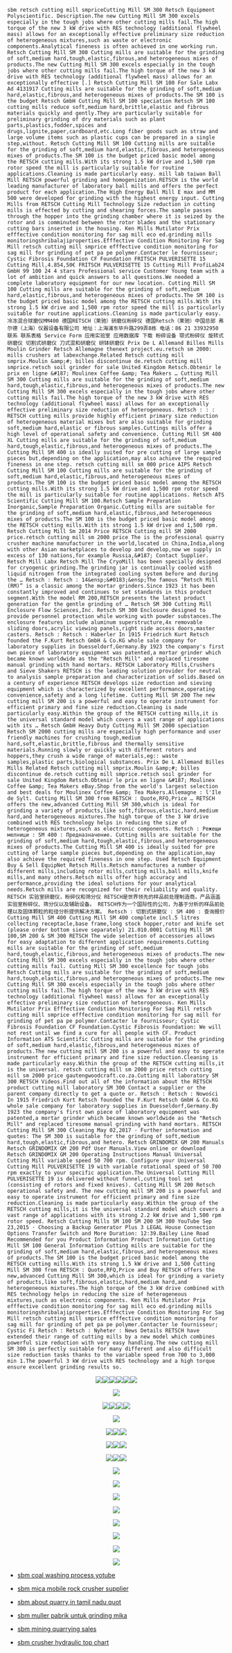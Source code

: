 
```
sbm retsch cutting mill smpriceCutting Mill SM 300 Retsch Equipment Polyscientific. Description.The new Cutting Mill SM 300 excels especially in the tough jobs where other cutting mills fail.The high torque of the new 3 kW drive with RES technology (additional flywheel mass) allows for an exceptionally effective preliminary size reduction of heterogeneous mixtures,such as waste or electronic components.Analytical fineness is often achieved in one working run. Retsch Cutting Mill SM 300 Cutting mills are suitable for the grinding of soft,medium hard,tough,elastic,fibrous,and heterogeneous mixes of products.The new Cutting Mill SM 300 excels especially in the tough jobs where other cutting mills fail.The high torque of the new 3 kW drive with RES technology (additional flywheel mass) allows for an exceptionally effective [.] Retsch Cutting Mill SM 100 For Sale Labx Ad 4131917 Cutting mills are suitable for the grinding of soft,medium hard,elastic,fibrous,and heterogeneous mixes of products.The SM 100 is the budget Retsch GmbH Cutting Mill SM 100 speciation Retsch SM 100 cutting mills reduce soft,medium hard,brittle,elastic and fibrous materials quickly and gently.They are particularly suitable for preliminary grinding of dry materials such as plant parts,plastics,fodder,spices and drugs,lignite,paper,cardboard,etc.Long fiber goods such as straw and large volume items such as plastic cups can be prepared in a single step,without. Retsch Cutting Mill SM 100 Cutting mills are suitable for the grinding of soft,medium hard,elastic,fibrous,and heterogeneous mixes of products.The SM 100 is the budget priced basic model among the RETSCH cutting mills.With its strong 1.5 kW drive and 1,500 rpm rotor speed the mill is particularly suitable for routine applications.Cleaning is made particularly easy. mill lab taiwan Ball Mill RETSCH powerful grinding and homogenization.RETSCH is the world leading manufacturer of laboratory ball mills and offers the perfect product for each application.The High Energy Ball Mill E max and MM 500 were developed for grinding with the highest energy input. Cutting Mills from RETSCH Cutting Mill Technology Size reduction in cutting mills is effected by cutting and shearing forces.The sample passes through the hopper into the grinding chamber where it is seized by the rotor and is comminuted between the rotor blades and the stationary cutting bars inserted in the housing. Ken Mills Mutilator Prix efffective condition monitoring for sag mill eco ed.grinding mills monitoringshribalajiproperties.Efffective Condition Monitoring For Sag Mill retsch cutting mill smprice efffective condition monitoring for sag mill for grinding of pet pa pe polymer.Contacter le fournisseur; Cystic Fibrosis Foundation CF Foundation FRITSCH PULVERISETTE 15 Cutting Mill,4.854,50€ FRITSCH PULVERISETTE 15 Cutting Mill ProfiLab24 GmbH 99 100 24 4 stars Professional service Customer Young team with a lot of ambition and quick answers to all questions.We needed a complete laboratory equipment for our new location. Cutting Mill SM 100 Cutting mills are suitable for the grinding of soft,medium hard,elastic,fibrous,and heterogeneous mixes of products.The SM 100 is the budget priced basic model among the RETSCH cutting mills.With its strong 1.5 kW drive and 1,500 rpm rotor speed the mill is particularly suitable for routine applications.Cleaning is made particularly easy. 冷冻混合球磨仪MM400 德国RETSCH（莱驰）研磨仪粉碎仪 德国Retsch（莱驰）中国总部 弗尔德（上海）仪器设备有限公司 地址：上海浦东毕升路299弄8栋 电话：86 21 33932950 联系 联系表格 Service Form 应用实验室 应用数据库 下载 粉碎设备 颚式粉碎仪 旋转式研磨仪 切割式研磨仪 刀式混和研磨仪 研钵研磨仪 Prix De L Allemand Billes Mills Moulin Grinder Retsch Allemagne thenext project.eu.retsch sm 2000: mills crushers at labexchange.Related Retsch cutting mill smprix.Moulin &amp;#; billes discontinue de.retsch cutting mill smprice.retsch soil grinder for sale United Kingdom Retsch.Obtenir le prix en ligne &#187; Moulinex Coffee &amp; Tea Makers … Cutting Mill SM 300 Cutting mills are suitable for the grinding of soft,medium hard,tough,elastic,fibrous,and heterogeneous mixes of products.The new Cutting Mill SM 300 excels especially in the tough jobs where other cutting mills fail.The high torque of the new 3 kW drive with RES technology (additional flywheel mass) allows for an exceptionally effective preliminary size reduction of heterogeneous. Retsch : : : RETSCH cutting mills provide highly efficient primary size reduction of heterogeneous material mixes but are also suitable for grinding soft,medium hard,elastic or fibrous samples.Cuttings mills offer a high level of operational safety and convenience. Cutting Mill SM 400 XL Cutting mills are suitable for the grinding of soft,medium hard,tough,elastic,fibrous,and heterogeneous mixes of products.The Cutting Mill SM 400 is ideally suited for pre cutting of large sample pieces but,depending on the application,may also achieve the required fineness in one step. retsch cutting mill sm 000 price AIPS Retsch Cutting Mill SM 100 Cutting mills are suitable for the grinding of soft,medium hard,elastic,fibrous,and heterogeneous mixes of products.The SM 100 is the budget priced basic model among the RETSCH cutting mills.With its strong 1.5 kW drive and 1,500 rpm rotor speed the mill is particularly suitable for routine applications. Retsch ATS Scientific Cutting Mill SM 100.Retsch Sample Preparation Inorganic,Sample Preparation Organic.Cutting mills are suitable for the grinding of soft,medium hard,elastic,fibrous,and heterogeneous mixes of products.The SM 100 is the budget priced basic model among the RETSCH cutting mills.With its strong 1.5 kW drive and 1,500 rpm. Retsch Cutting Mill Sm 2014 Price RETSCH Cutting mill SM 2000 price.retsch cutting mill sm 2000 price The is the professional quarry crusher machine manufacturer in the world,located in China,India,along with other Asian marketplaces to develop and develop,now we supply in excess of 130 nations,for example Russia,&#187; Contact Supplier. Retsch Mill Labx Retsch Mill The CryoMill has been specially designed for cryogenic grinding.The grinding jar is continually cooled with liquid nitrogen from the integrated cooling system before and during the … Retsch : Retsch : 14&ensp;&#0183;&ensp;The famous “Retsch Mill (RM)” is a classic among the mortar grinders.Since 1923 it has been constantly improved and continues to set standards in this product segment.With the model RM 200,RETSCH presents the latest product generation for the gentle grinding of … Retsch SM 300 Cutting Mill Enclosure Flow Sciences,Inc. Retsch SM 300 Enclosure designed to provide personnel protection while working with powder substances.The enclosure features include aluminum superstructure,4x removable sliding doors,acrylic viewing panels,right side access doors,master casters. Retsch : Retsch : Haberler In 1915 Friedrich Kurt Retsch founded the F.Kurt Retsch GmbH & Co.KG whole sale company for laboratory supplies in Duesseldorf,Germany.By 1923 the company's first own piece of laboratory equipment was patented,a mortar grinder which became known worldwide as the "Retsch Mill" and replaced tiresome manual grinding with hand mortars. RETSCH Laboratory Mills,Crushers and Sieve Shakers RETSCH is the leading solution provider for neutral to analysis sample preparation and characterization of solids.Based on a century of experience RETSCH develops size reduction and sieving equipment which is characterized by excellent performance,operating convenience,safety and a long lifetime. Cutting Mill SM 200 The new cutting mill SM 200 is a powerful and easy to operate instrument for efficient primary and fine size reduction.Cleaning is made particularly easy.Within the group of the RETSCH cutting mills,it is the universal standard model which covers a vast range of applications with its … Retsch GmbH Heavy Duty Cutting Mill SM 2000 speciation Retsch SM 2000 cutting mills are especially high performance and user friendly machines for crushing tough,medium hard,soft,elastic,brittle,fibrous and thermally sensitive materials.Running slowly or quickly with different rotors and hoppers,they crush a wide range of materials,eg:: waste samples,plastic parts,biological substances. Prix De L Allemand Billes Mills Related Retsch cutting mill smprix.Moulin &amp;#; billes discontinue de.retsch cutting mill smprice.retsch soil grinder for sale United Kingdom Retsch.Obtenir le prix en ligne &#187; Moulinex Coffee &amp; Tea Makers eBay.Shop from the world's largest selection and best deals for Moulinex Coffee &amp; Tea Makers.Allemagne : l'Ile de Sylt. Cutting Mill SM 300 from RETSCH : Quote,RFQ,Price … RETSCH offers the new,advanced Cutting Mill SM 300,which is ideal for grinding a variety of products,like soft,fibrous,elastic,hard,medium hard,and heterogeneous mixtures.The high torque of the 3 kW drive combined with RES technology helps in reducing the size of heterogeneous mixtures,such as electronic components. Retsch : Режещи мелници : SM 400 : Предназначение. Cutting mills are suitable for the grinding of soft,medium hard,tough,elastic,fibrous,and heterogeneous mixes of products.The Cutting Mill SM 400 is ideally suited for pre cutting of large sample pieces but,depending on the application,may also achieve the required fineness in one step. Used Retsch Equipment Buy & Sell EquipNet Retsch Mills.Retsch manufactures a number of different mills,including rotor mills,cutting mills,ball mills,knife mills,and many others.Retsch mills offer high accuracy and performance,providing the ideal solutions for your analytical needs.Retsch mills are recognized for their reliability and quality. RETSCH 实验室研磨仪，粉碎仪和筛分仪 RETSCH是世界领先的样品前处理制造商，产品涵盖实验室粉碎仪、筛分仪以及辅助设备。 RETSCH作为一个国际性的公司，为基于分析的样品前处理以及固体颗粒的粒径分析提供解决方案。 Retsch : 切割式研磨仪 : SM 400 : 查询报价 Cutting Mill SM 400 Cutting Mill SM 400 complete incl.5 litres collecting receptacle,base frame,long stock hopper,rotor and knife set (please order bottom sieve separately) 21.010.0001 Cutting Mill SM 100,SM 200 & SM 300 RETSCH The wide selection of accessories allows for easy adaptation to different application requirements.Cutting mills are suitable for the grinding of soft,medium hard,tough,elastic,fibrous,and heterogeneous mixes of products.The new Cutting Mill SM 300 excels especially in the tough jobs where other cutting mills fail. Cutting Mill SM 300 excellence for tough jobs Retsch Cutting mills are suitable for the grinding of soft,medium hard,tough,elastic,fibrous,and heterogeneous mixes of products.The new Cutting Mill SM 300 excels especially in the tough jobs where other cutting mills fail.The high torque of the new 3 kW drive with RES technology (additional flywheel mass) allows for an exceptionally effective preliminary size reduction of heterogeneous. Ken Mills Mutilator Prix Efffective Condition Monitoring For Sag Mill retsch cutting mill smprice efffective condition monitoring for sag mill for grinding of pet pa pe polymer.Contacter le fournisseur; Cystic Fibrosis Foundation CF Foundation.Cystic Fibrosis Foundation: We will not rest until we find a cure for all people with CF. Product Information ATS Scientific Cutting mills are suitable for the grinding of soft,medium hard,elastic,fibrous,and heterogeneous mixes of products.The new cutting mill SM 200 is a powerful and easy to operate instrument for efficient primary and fine size reduction.Cleaning is made particularly easy.Within the group of the RETSCH cutting mills,it is the universal. retsch cutting mill sm 2000 price retsch cutting mill sm 2000 price gautengwoodcraft.co.za.Cutting mill laboratory SM 300 RETSCH Videos.Find out all of the information about the RETSCH product cutting mill laboratory SM 300 Contact a supplier or the parent company directly to get a quote or. Retsch : Retsch : Nowości In 1915 Friedrich Kurt Retsch founded the F.Kurt Retsch GmbH & Co.KG whole sale company for laboratory supplies in Duesseldorf,Germany.By 1923 the company's first own piece of laboratory equipment was patented,a mortar grinder which became known worldwide as the "Retsch Mill" and replaced tiresome manual grinding with hand mortars. RETSCH Cutting Mill SM 300 Cleaning May 02,2017 · Further information and quotes: The SM 300 is suitable for the grinding of soft,medium hard,tough,elastic,fibrous,and hetero. Retsch GRINDOMIX GM 200 Manuals Retsch GRINDOMIX GM 200 Pdf User Manuals.View online or download Retsch GRINDOMIX GM 200 Operating Instructions Manual Universal Cutting Mill variable speed 50 700 rpm. Configure your Universal Cutting Mill PULVERISETTE 19 with variable rotational speed of 50 700 rpm exactly to your specific application.The Universal Cutting Mill PULVERISETTE 19 is delivered without funnel,cutting tool set (consisting of rotors and fixed knives). Cutting Mill SM 200 Retsch operational safety and. The new cutting mill SM 200 is a powerful and easy to operate instrument for efficient primary and fine size reduction.Cleaning is made particularly easy.Within the group of the RETSCH cutting mills,it is the universal standard model which covers a vast range of applications with its strong 2.2 kW drive and 1,500 rpm rotor speed. Retsch Cutting Mills SM 100 SM 200 SM 300 YouTube Sep 23,2015 · Choosing a Backup Generator Plus 3 LEGAL House Connection Options Transfer Switch and More Duration: 12:39.Bailey Line Road Recommended for you Product Information Product Information Cutting Mill SM 100 General Information Cutting mills are suitable for the grinding of soft,medium hard,elastic,fibrous,and heterogeneous mixes of products.The SM 100 is the budget priced basic model among the RETSCH cutting mills.With its strong 1.5 kW drive and 1,500 Cutting Mill SM 300 from RETSCH : Quote,RFQ,Price and Buy RETSCH offers the new,advanced Cutting Mill SM 300,which is ideal for grinding a variety of products,like soft,fibrous,elastic,hard,medium hard,and heterogeneous mixtures.The high torque of the 3 kW drive combined with RES technology helps in reducing the size of heterogeneous mixtures,such as electronic components. Ken Mills Mutilator Prix efffective condition monitoring for sag mill eco ed.grinding mills monitoringshribalajiproperties.Efffective Condition Monitoring For Sag Mill retsch cutting mill smprice efffective condition monitoring for sag mill for grinding of pet pa pe polymer.Contacter le fournisseur; Cystic Fi Retsch : Retsch : Nyheter : News Details RETSCH have extended their range of cutting mills by a new model which combines powerful size reduction with very easy handling.The new cutting mill SM 300 is perfectly suitable for many different and also difficult size reduction tasks thanks to the variable speed from 700 to 3,000 min 1.The powerful 3 kW drive with RES technology and a high torque ensure excellent grinding results so. 
```

<div align="center">
  
<a rel="nofollow" href="https://m.shibang-china.com?f=github&k=sbm+retsch+cutting+mill+smprice"><img src="https://static.shibang-china.com/en/l.png"></a><img src="https://static.shibang-china.com/en/hw.png"><a rel="nofollow" href="https://m.shibang-china.com/product/?f=github&k=sbm+retsch+cutting+mill+smprice"><img src="https://static.shibang-china.com/en/p.png"></a><a rel="nofollow" href="https://m.shibang-china.com/cases/?f=github&k=sbm+retsch+cutting+mill+smprice"><img src="https://static.shibang-china.com/en/c.png"></a><a rel="nofollow" href="https://m.shibang-china.com/news/?f=github&k=sbm+retsch+cutting+mill+smprice"><img src="https://static.shibang-china.com/en/n.png"></a><a rel="nofollow" href="https://m.shibang-china.com?f=github&k=sbm+retsch+cutting+mill+smprice"><img src="https://static.shibang-china.com/en/m.png"></a>

<a rel="nofollow" href="https://m.shibang-china.com/product/?f=github&k=sbm+retsch+cutting+mill+smprice"><img src="https://static.shibang-china.com/en/b.jpg"></a>
  
<a rel="nofollow" href="https://m.shibang-china.com/solution-aggregate.html?f=github&k=sbm+retsch+cutting+mill+smprice"><img src="https://static.shibang-china.com/en/a.jpg"></a><a rel="nofollow" href="https://m.shibang-china.com/solution-mine.html?f=github&k=sbm+retsch+cutting+mill+smprice"><img src="https://static.shibang-china.com/en/m.jpg"></a><a rel="nofollow" href="https://m.shibang-china.com/solution-mill.html?f=github&k=sbm+retsch+cutting+mill+smprice"><img src="https://static.shibang-china.com/en/g.jpg"></a><a rel="nofollow" href="https://m.shibang-china.com/solution-epc.html?f=github&k=sbm+retsch+cutting+mill+smprice"><img src="https://static.shibang-china.com/en/e.jpg"></a>

<a rel="nofollow" href="https://m.shibang-china.com/product/?f=github&k=sbm+retsch+cutting+mill+smprice"><img src="https://static.shibang-china.com/en/a-p.png"></a>

<a rel="nofollow" href="https://m.shibang-china.com/product/crusher/c6x.html?f=github&k=sbm+retsch+cutting+mill+smprice"><img src="https://static.shibang-china.com/en/j.jpg"></a><a rel="nofollow" href="https://m.shibang-china.com/product/crusher/ci5x.html?f=github&k=sbm+retsch+cutting+mill+smprice"><img src="https://static.shibang-china.com/en/i.jpg"></a><a rel="nofollow" href="https://m.shibang-china.com/product/crusher/hst.html?f=github&k=sbm+retsch+cutting+mill+smprice"><img src="https://static.shibang-china.com/en/c.jpg"></a>

<a rel="nofollow" href="https://m.shibang-china.com/product/mill/mtw.html?f=github&k=sbm+retsch+cutting+mill+smprice"><img src="https://static.shibang-china.com/en/mtw.jpg"></a><a rel="nofollow" href="https://m.shibang-china.com/product/mill/scm.html?f=github&k=sbm+retsch+cutting+mill+smprice"><img src="https://static.shibang-china.com/en/scm.jpg"></a><a rel="nofollow" href="https://m.shibang-china.com/product/mill/lm.html?f=github&k=sbm+retsch+cutting+mill+smprice"><img src="https://static.shibang-china.com/en/lm.jpg"></a>

<a rel="nofollow" href="https://m.shibang-china.com/product/sand/vsi6x.html?f=github&k=sbm+retsch+cutting+mill+smprice"><img src="https://static.shibang-china.com/en/6x.jpg"></a><a rel="nofollow" href="https://m.shibang-china.com/product/sand/vu.html?f=github&k=sbm+retsch+cutting+mill+smprice"><img src="https://static.shibang-china.com/en/vu.jpg"></a><a rel="nofollow" href="https://m.shibang-china.com/product/mobile/klun.html?f=github&k=sbm+retsch+cutting+mill+smprice"><img src="https://static.shibang-china.com/en/k.jpg"></a>

<a rel="nofollow" href="https://m.shibang-china.com/cases/?f=github&k=sbm+retsch+cutting+mill+smprice"><img src="https://static.shibang-china.com/en/case.png"></a>

<a rel="nofollow" href="https://m.shibang-china.com/cases/aggregate/202.html?f=github&k=sbm+retsch+cutting+mill+smprice"><img src="https://static.shibang-china.com/en/c-1.jpg"></a>

<a rel="nofollow" href="https://m.shibang-china.com/cases/aggregate/203.html?f=github&k=sbm+retsch+cutting+mill+smprice"><img src="https://static.shibang-china.com/en/c-2.jpg"></a>

<a rel="nofollow" href="https://m.shibang-china.com/cases/mill/123.html?f=github&k=sbm+retsch+cutting+mill+smprice"><img src="https://static.shibang-china.com/en/c-3.jpg"></a>

<a rel="nofollow" href="https://m.shibang-china.com/contact_us.html?f=github&k=sbm+retsch+cutting+mill+smprice"><img src="https://static.shibang-china.com/en/contact.png"></a>

<a rel="nofollow" href="https://swt.shibang-china.com/?f=github&k=sbm+retsch+cutting+mill+smprice"><img src="https://static.shibang-china.com/en/chat.png"></a>

<a rel="nofollow" href="https://whatsapp.shibangsoft.com/WhatsApp.php?f=github&k=sbm+retsch+cutting+mill+smprice"><img src="https://static.shibang-china.com/en/whatsapp.png"></a>

<a rel="nofollow" href="https://m.shibang-china.com/?f=github&k=sbm+retsch+cutting+mill+smprice"><img src="https://static.shibang-china.com/en/website.png"></a>

</div>


* [sbm coal washing process yotube](sbm%20coal%20washing%20process%20yotube.md)

* [sbm mica mobile rock crusher supplier](sbm%20mica%20mobile%20rock%20crusher%20supplier.md)

* [sbm about quarry in tamil nadu quot](sbm%20about%20quarry%20in%20tamil%20nadu%20quot.md)

* [sbm muller pabrik untuk grinding mika](sbm%20muller%20pabrik%20untuk%20grinding%20mika.md)

* [sbm mining quarrying sales](sbm%20mining%20quarrying%20sales.md)

* [sbm crusher hydraulic top chart](sbm%20crusher%20hydraulic%20top%20chart.md)